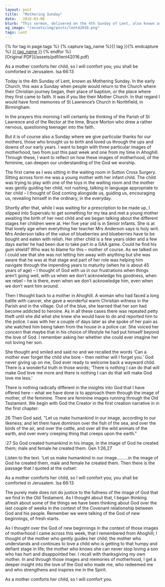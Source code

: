 ```yaml
---
layout: post
title:  "Mothering Sunday"
date:   2016-03-06
blurb: "This sermon, delivered on the 4th Sunday of Lent, also known as Mothering Sunday, explores the feminine aspects of God's love. Drawing from personal experiences and biblical references, the sermon emphasizes the nurturing, understanding, and unending love of God, likened to a mother's love for her child."
og_image: "/assets/img/posts/lent42016.png"
tags: Lent
---    
```

<div class="tag-pills">
  {% for tag in page.tags %}
    {% capture tag_name %}{{ tag }}{% endcapture %}
    <a href="{{ site.baseurl }}/tag/{{ tag_name }}" class="tag-pill">{{ tag_name }}</a>
  {% endfor %}
</div>
[Original PDF](/assets/pdf/lent42016.pdf)

As a mother comforts her child, so I will comfort you; you shall be comforted in Jerusalem. Isa 66:13

Today is the 4th Sunday of Lent, known as Mothering Sunday. In the early Church, this was a Sunday when people would return to the Church where their Christian journey began, their place of baptism, or the place where they first came to faith. It was if you like their Mother Church. In that regard I would have fond memories of St Lawrence’s Church in Northfield, in Birmingham.

In the prayers this morning I will certainly be thinking of the Parish of St Lawrence and of the Rector at the time, Bruce Morton who drew a rather nervous, questioning teenager into the faith.

But it is of course also a Sunday where we give particular thanks for our mothers, those who brought us to birth and loved us through the ups and downs of our early years. I want to begin with three particular images of motherhood, two from just this past week and one from my time in Ahoghill. Through these, I want to reflect on how these images of motherhood, of the feminine, can deepen our understanding of the God we worship.

The first came as I was sitting in the waiting room in Sutton Cross Surgery. Sitting across form me was a young mother with her infant child. The child was trying to play with one of the toys in the waiting room and the mother was gently guiding her child, not rushing, talking in language appropriate to her child – I thought of God coming alongside us, guiding us, encouraging us, revealing himself in the ordinary, in the everyday.

Shortly after that, while I was waiting for a prescription to be made up, I slipped into Supervalu to get something for my tea and met a young mother awaiting the birth of her next child and we began talking about the different stages her children were at. Her five year old is in Senior Infants. She is at that lovely age when everything her teacher Mrs Anderson says is holy writ. Mrs Anderson talks of the value of blueberries and blueberries have to be bought and eaten with relish. Her other child is a few years older and a few days earlier he had been due to take part in a GAA game. Could he find his gum shield? Who was to blame for this – mother of course. As we talked on I could see that she was not letting him away with anything but she was aware that he was at that stage and part of her role was helping him navigate through the impending years to maturity (when he is about 45 years of age) – I thought of God with us in our frustrations when things aren’t going well, with us when we don’t acknowledge his goodness, when we rebel – he is there, even when we don’t acknowledge him, even when we don’t want him around.

Then I thought back to a mother in Ahoghill. A woman who had faced a long battle with cancer, she gave a wonderful warm Christian witness in the Parish and in the village. Out of the blue, she learned that her son had become addicted to heroine. As in all these cases there was repeated petty theft until she did what she knew she would have to do and reported him to the police. I was with her a couple of days later as she spoke of her pain as she watched him being taken from the house in a police car. She voiced her concern that maybe that in his choice of lifestyle he had put himself beyond the love of God. I remember asking her whether she could ever imagine her not loving her son.

She thought and smiled and said no and we recalled the words ‘Can a mother ever forget the child she bore – then neither will I forget you.’ God never giving up on me, God ever ready to welcome back a wayward child. There is a wonderful truth in those words; ‘There is nothing I can do that will make God love me more and there is nothing I can do that will make God love me less.’

There is nothing radically different in the insights into God that I have offered here – what we have done is to approach them through the image of mother, of the feminine. There are feminine images running through the Old Testament. We begin with God the Creator in the first creation narrative in in the first chapter:

26 Then God said, "Let us make humankind in our image, according to our likeness; and let them have dominion over the fish of the sea, and over the birds of the air, and over the cattle, and over all the wild animals of the earth, and over every creeping thing that creeps upon the earth."

:27 So God created humankind in his image, in the image of God he created them; male and female he created them. Gen 1:26,27

Listen to the text. ‘Let us make humankind in our image………in the image of God he created them, male and female he created them. Then there is the passage that I quoted at the outset:

As a mother comforts her child, so I will comfort you; you shall be comforted in Jerusalem. Isa 66:13

The purely male does not do justice to the fullness of the image of God that we find in the Old Testament. As I thought about that, I began thinking afresh about some of the things we have been thinking about God over the last couple of weeks in the context of the Covenant relationship between God and his people. Remember we were talking of the God of new beginnings, of fresh starts.

As I thought over the God of new beginnings in the context of those images of motherhood I came across this week, that I remembered from Ahoghill; I thought of the mother who gently guides her child; the mother who understands and continues to love a child who is getting to that humpy and defiant stage in life; the mother who knows she can never stop loving a son who has hurt and disappointed her. I recall with thanksgiving my own mother. In and through those images and memories of motherhood, I get a deeper insight into the love of the God who made me, who redeemed me and who strengthens and inspires me in the Spirit.

As a mother comforts her child, so I will comfort you.

